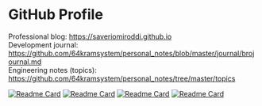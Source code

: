# GitHub Profile

Professional blog: https://saveriomiroddi.github.io</br>
Development journal: https://github.com/64kramsystem/personal_notes/blob/master/journal/brojournal.md</br>
Engineering notes (topics): https://github.com/64kramsystem/personal_notes/tree/master/topics

<!--
Cheesiness warning!

<a href="https://github.com/anuraghazra/github-readme-stats">
  <img align="center" src="https://github-readme-stats.vercel.app/api?username=64kramsystem&include_all_commits=true&show_icons=true" />
</a>
-->

[![Readme Card](https://github-readme-stats.vercel.app/api/pin/?username=64kramsystem&repo=zfs-installer)](https://github.com/64kramsystem/zfs-installer)
[![Readme Card](https://github-readme-stats.vercel.app/api/pin/?username=64kramsystem&repo=qemu-pinning)](https://github.com/64kramsystem/qemu-pinning)
[![Readme Card](https://github-readme-stats.vercel.app/api/pin/?username=64kramsystem&repo=parsec-riscv-performance-testing)](https://github.com/64kramsystem/parsec-riscv-performance-testing)
[![Readme Card](https://github-readme-stats.vercel.app/api/pin/?username=64kramsystem&repo=prefosdem-2020-presentation)](https://github.com/64kramsystem/prefosdem-2020-presentation)
